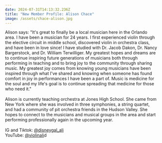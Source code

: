 ```yaml
---
date: 2024-07-31T14:13:32.236Z
title: "New Member Profile: Alison Chace"
image: /assets/chace-alison.jpg
---
```

Alison says: "It's great to finally be a local musician here in the Orlando area. I have been a musician for 24 years. I first experienced violin through the elective circuit in middle school, discovered violin in orchestra class, and have been in love since! I have studied with Dr. Jacob Dakon, Dr. Nancy Bargerstock, and Dr. William Terwilliger. My greatest hopes and dreams are to continue inspiring future generations of musicians both through performing in teaching and to bring joy to the community through sharing music. My greatest joy comes from knowing young musicians have been inspired through what I've shared and knowing when someone has found comfort in joy in performances I have been a part of. Music is medicine for the soul and my life's goal is to continue spreading that medicine for those who need it."\
\
Alison is currently teaching orchestra at Jones High School. She came from New York where she was involved in three symphonies, a string quartet, and had a community of pit orchestra friends in the Hudson Valley. She hopes to connect to the musicians and musical groups in the area and start performing professionally again in the upcoming year.\
\
IG and Tiktok: [@disneygal_ali](https://www.instagram.com/disneygal_ali/)\
YouTube: [@violinali](https://www.instagram.com/violinali/)d